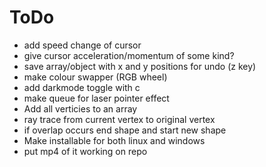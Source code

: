 # ToDo

- add speed change of cursor
- give cursor acceleration/momentum of some kind?
- save array/object with x and y positions for undo (z key)
- make colour swapper (RGB wheel)
- add darkmode toggle with c
- make queue for laser pointer effect
- Add all verticies to an array
- ray trace from current vertex to original vertex
- if overlap occurs end shape and start new shape
- Make installable for both linux and windows
- put mp4 of it working on repo

